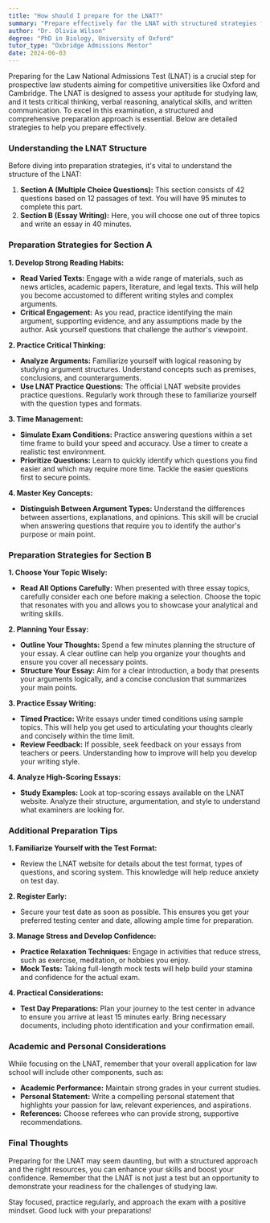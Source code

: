 ```yaml
---
title: "How should I prepare for the LNAT?"
summary: "Prepare effectively for the LNAT with structured strategies focusing on critical thinking, verbal reasoning, and analytical skills for law school success."
author: "Dr. Olivia Wilson"
degree: "PhD in Biology, University of Oxford"
tutor_type: "Oxbridge Admissions Mentor"
date: 2024-06-03
---
```


Preparing for the Law National Admissions Test (LNAT) is a crucial step for prospective law students aiming for competitive universities like Oxford and Cambridge. The LNAT is designed to assess your aptitude for studying law, and it tests critical thinking, verbal reasoning, analytical skills, and written communication. To excel in this examination, a structured and comprehensive preparation approach is essential. Below are detailed strategies to help you prepare effectively.

### Understanding the LNAT Structure

Before diving into preparation strategies, it's vital to understand the structure of the LNAT:

1. **Section A (Multiple Choice Questions):** This section consists of 42 questions based on 12 passages of text. You will have 95 minutes to complete this part.
2. **Section B (Essay Writing):** Here, you will choose one out of three topics and write an essay in 40 minutes.

### Preparation Strategies for Section A

**1. Develop Strong Reading Habits:**
   - **Read Varied Texts:** Engage with a wide range of materials, such as news articles, academic papers, literature, and legal texts. This will help you become accustomed to different writing styles and complex arguments.
   - **Critical Engagement:** As you read, practice identifying the main argument, supporting evidence, and any assumptions made by the author. Ask yourself questions that challenge the author's viewpoint.

**2. Practice Critical Thinking:**
   - **Analyze Arguments:** Familiarize yourself with logical reasoning by studying argument structures. Understand concepts such as premises, conclusions, and counterarguments.
   - **Use LNAT Practice Questions:** The official LNAT website provides practice questions. Regularly work through these to familiarize yourself with the question types and formats.

**3. Time Management:**
   - **Simulate Exam Conditions:** Practice answering questions within a set time frame to build your speed and accuracy. Use a timer to create a realistic test environment.
   - **Prioritize Questions:** Learn to quickly identify which questions you find easier and which may require more time. Tackle the easier questions first to secure points.

**4. Master Key Concepts:**
   - **Distinguish Between Argument Types:** Understand the differences between assertions, explanations, and opinions. This skill will be crucial when answering questions that require you to identify the author's purpose or main point.

### Preparation Strategies for Section B

**1. Choose Your Topic Wisely:**
   - **Read All Options Carefully:** When presented with three essay topics, carefully consider each one before making a selection. Choose the topic that resonates with you and allows you to showcase your analytical and writing skills.

**2. Planning Your Essay:**
   - **Outline Your Thoughts:** Spend a few minutes planning the structure of your essay. A clear outline can help you organize your thoughts and ensure you cover all necessary points.
   - **Structure Your Essay:** Aim for a clear introduction, a body that presents your arguments logically, and a concise conclusion that summarizes your main points.

**3. Practice Essay Writing:**
   - **Timed Practice:** Write essays under timed conditions using sample topics. This will help you get used to articulating your thoughts clearly and concisely within the time limit.
   - **Review Feedback:** If possible, seek feedback on your essays from teachers or peers. Understanding how to improve will help you develop your writing style.

**4. Analyze High-Scoring Essays:**
   - **Study Examples:** Look at top-scoring essays available on the LNAT website. Analyze their structure, argumentation, and style to understand what examiners are looking for.

### Additional Preparation Tips

**1. Familiarize Yourself with the Test Format:**
   - Review the LNAT website for details about the test format, types of questions, and scoring system. This knowledge will help reduce anxiety on test day.

**2. Register Early:**
   - Secure your test date as soon as possible. This ensures you get your preferred testing center and date, allowing ample time for preparation.

**3. Manage Stress and Develop Confidence:**
   - **Practice Relaxation Techniques:** Engage in activities that reduce stress, such as exercise, meditation, or hobbies you enjoy.
   - **Mock Tests:** Taking full-length mock tests will help build your stamina and confidence for the actual exam.

**4. Practical Considerations:**
   - **Test Day Preparations:** Plan your journey to the test center in advance to ensure you arrive at least 15 minutes early. Bring necessary documents, including photo identification and your confirmation email.

### Academic and Personal Considerations

While focusing on the LNAT, remember that your overall application for law school will include other components, such as:

- **Academic Performance:** Maintain strong grades in your current studies.
- **Personal Statement:** Write a compelling personal statement that highlights your passion for law, relevant experiences, and aspirations.
- **References:** Choose referees who can provide strong, supportive recommendations.

### Final Thoughts

Preparing for the LNAT may seem daunting, but with a structured approach and the right resources, you can enhance your skills and boost your confidence. Remember that the LNAT is not just a test but an opportunity to demonstrate your readiness for the challenges of studying law. 

Stay focused, practice regularly, and approach the exam with a positive mindset. Good luck with your preparations!
    